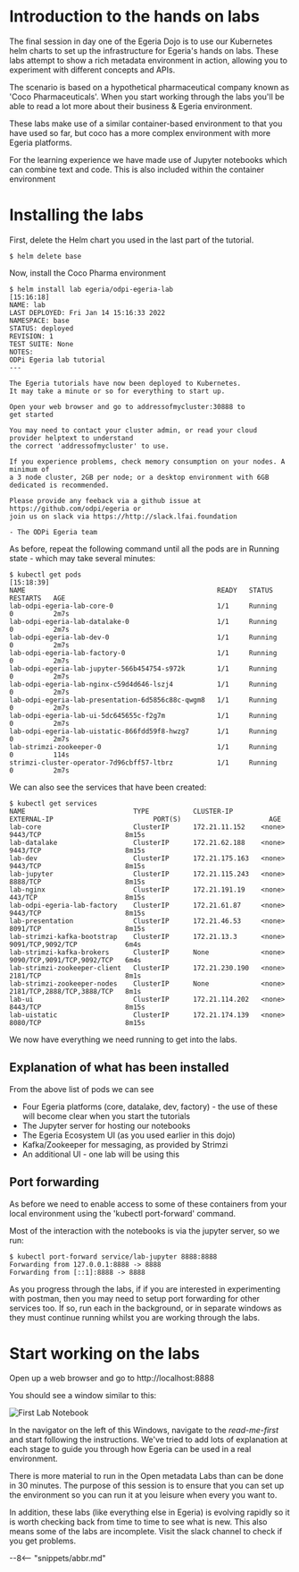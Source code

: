 <!-- SPDX-License-Identifier: CC-BY-4.0 -->
<!-- Copyright Contributors to the ODPi Egeria project 2021. -->

# Introduction to the hands on labs
The final session in day one of the Egeria Dojo is to use our Kubernetes helm charts to set up the infrastructure for Egeria's hands on labs.  These labs attempt to show a rich metadata environment in action, allowing you to experiment with different concepts and APIs.

The scenario is based on a hypothetical pharmaceutical company known as 'Coco Pharmaceuticals'. When you
start working through the labs you'll be able to read a lot more about their business & Egeria environment.

These labs make use of a similar container-based environment to that you have used so far,
but coco has a more complex environment with more Egeria platforms. 

For the learning experience we have made use of Jupyter notebooks which can combine text and code. This is also included within the container environment

# Installing the labs

First, delete the Helm chart you used in the last part of the tutorial.
```console
$ helm delete base
```

Now, install the Coco Pharma environment
```console
$ helm install lab egeria/odpi-egeria-lab                                [15:16:18]
NAME: lab
LAST DEPLOYED: Fri Jan 14 15:16:33 2022
NAMESPACE: base
STATUS: deployed
REVISION: 1
TEST SUITE: None
NOTES:
ODPi Egeria lab tutorial
---

The Egeria tutorials have now been deployed to Kubernetes.
It may take a minute or so for everything to start up.

Open your web browser and go to addressofmycluster:30888 to
get started

You may need to contact your cluster admin, or read your cloud provider helptext to understand
the correct 'addressofmycluster' to use.

If you experience problems, check memory consumption on your nodes. A minimum of
a 3 node cluster, 2GB per node; or a desktop environment with 6GB dedicated is recommended.

Please provide any feeback via a github issue at https://github.com/odpi/egeria or
join us on slack via https://http://slack.lfai.foundation

- The ODPi Egeria team
```
As before, repeat the following command until all the pods are in Running state - which may take several minutes:
```console
$ kubectl get pods                                                              [15:18:39]
NAME                                                READY   STATUS    RESTARTS   AGE
lab-odpi-egeria-lab-core-0                          1/1     Running   0          2m7s
lab-odpi-egeria-lab-datalake-0                      1/1     Running   0          2m7s
lab-odpi-egeria-lab-dev-0                           1/1     Running   0          2m7s
lab-odpi-egeria-lab-factory-0                       1/1     Running   0          2m7s
lab-odpi-egeria-lab-jupyter-566b454754-s972k        1/1     Running   0          2m7s
lab-odpi-egeria-lab-nginx-c59d4d646-lszj4           1/1     Running   0          2m7s
lab-odpi-egeria-lab-presentation-6d5856c88c-qwgm8   1/1     Running   0          2m7s
lab-odpi-egeria-lab-ui-5dc645655c-f2g7m             1/1     Running   0          2m7s
lab-odpi-egeria-lab-uistatic-866fdd59f8-hwzg7       1/1     Running   0          2m7s
lab-strimzi-zookeeper-0                             1/1     Running   0          114s
strimzi-cluster-operator-7d96cbff57-ltbrz           1/1     Running   0          2m7s
```

We can also see the services that have been created:
```console
$ kubectl get services
NAME                           TYPE           CLUSTER-IP       EXTERNAL-IP                         PORT(S)                      AGE
lab-core                       ClusterIP      172.21.11.152    <none>                              9443/TCP                     8m15s
lab-datalake                   ClusterIP      172.21.62.188    <none>                              9443/TCP                     8m15s
lab-dev                        ClusterIP      172.21.175.163   <none>                              9443/TCP                     8m15s
lab-jupyter                    ClusterIP      172.21.115.243   <none>                              8888/TCP                     8m15s
lab-nginx                      ClusterIP      172.21.191.19    <none>                              443/TCP                      8m15s
lab-odpi-egeria-lab-factory    ClusterIP      172.21.61.87     <none>                              9443/TCP                     8m15s
lab-presentation               ClusterIP      172.21.46.53     <none>                              8091/TCP                     8m15s
lab-strimzi-kafka-bootstrap    ClusterIP      172.21.13.3      <none>                              9091/TCP,9092/TCP            6m4s
lab-strimzi-kafka-brokers      ClusterIP      None             <none>                              9090/TCP,9091/TCP,9092/TCP   6m4s
lab-strimzi-zookeeper-client   ClusterIP      172.21.230.190   <none>                              2181/TCP                     8m1s
lab-strimzi-zookeeper-nodes    ClusterIP      None             <none>                              2181/TCP,2888/TCP,3888/TCP   8m1s
lab-ui                         ClusterIP      172.21.114.202   <none>                              8443/TCP                     8m15s
lab-uistatic                   ClusterIP      172.21.174.139   <none>                              8080/TCP                     8m15s
```
We now have everything we need running to get into the labs.

## Explanation of what has been installed

From the above list of pods we can see

* Four Egeria platforms (core, datalake, dev, factory) - the use of these will become clear when you start the tutorials
* The Jupyter server for hosting our notebooks
* The Egeria Ecosystem UI (as you used earlier in this dojo)
* Kafka/Zookeeper for messaging, as provided by Strimzi
* An additional UI - one lab will be using this

## Port forwarding

As before we need to enable access to some of these containers from your local environment using the 'kubectl port-forward' command.

Most of the interaction with the notebooks is via the jupyter server, so we run:

```console
$ kubectl port-forward service/lab-jupyter 8888:8888
Forwarding from 127.0.0.1:8888 -> 8888
Forwarding from [::1]:8888 -> 8888
```

As you progress through the labs, if if you are interested in experimenting with postman, then you may need to setup port forwarding for other services too. If so, run each in the background, or in separate windows as they must continue running whilst you are working through the labs.

# Start working on the labs

Open up a web browser and go to http://localhost:8888

You should see a window similar to this:

![First Lab Notebook](/egeria-docs/education/tutorials/jupyter-tutorial/jupyter-notebook-browser-window.png)

In the navigator on the left of this Windows, navigate to the *read-me-first* and start following the instructions. We've tried to add lots of explanation at each stage to guide you through how Egeria can be used in a real environment.

There is more material to run in the Open metadata Labs than can be done in 30 minutes. The purpose of this session is to ensure that you can set up the environment so you can run it at you leisure when every you want to.

In addition, these labs (like everything else in Egeria) is evolving rapidly so it is worth checking back from time to time to see what is new. This also means some of the labs are incomplete. Visit the slack channel to check if you get problems.



--8<-- "snippets/abbr.md"

